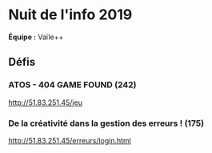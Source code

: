 # Nuit de l'info 2019

**Équipe :** Vaïle++

## Défis 

### ATOS - 404 GAME FOUND (242)

http://51.83.251.45/jeu

### De la créativité dans la gestion des erreurs ! (175)

http://51.83.251.45/erreurs/login.html
